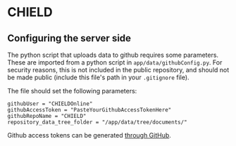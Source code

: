 # CHIELD


## Configuring the server side

The python script that uploads data to github requires some parameters.  These are imported from a python script in `app/data/githubConfig.py`.  For security reasons, this is not included in the public repository, and should not be made public (include this file's path in your `.gitignore` file).

The file should set the following parameters:

```
githubUser = "CHIELDOnline"
githubAccessToken = "PasteYourGithubAccessTokenHere"
githubRepoName = "CHIELD"
repository_data_tree_folder = "/app/data/tree/documents/"
```

Github access tokens can be generated [through GitHub](https://help.github.com/articles/creating-a-personal-access-token-for-the-command-line/).

